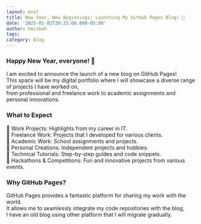 ```yaml
---
layout: post
title: New Year, New Beginnings: Launching My GitHub Pages Blog! 🚀
date: '2025-01-02T20:25:00.000-05:00'
author: hmisbah
tags: 
category: blog
---
```




### Happy New Year, everyone! 🎉

I am excited to announce the launch of a new blog on GitHub Pages!  
This space will be my digital portfolio where I will showcase a diverse range of projects I have worked on,  
from professional and freelance work to academic assignments and personal innovations.

### What to Expect
🔹 Work Projects: Highlights from my career in IT.  
🔹 Freelance Work: Projects that I developed for various clients.  
🔹 Academic Work: School assignments and projects.  
🔹 Personal Creations: Independent projects and hobbies.  
🔹 Technical Tutorials: Step-by-step guides and code snippets.  
🔹 Hackathons & Competitions: Fun and innovative projects from various events.

### Why GitHub Pages?
GitHub Pages provides a fantastic platform for sharing my work with the world.  
It allows me to seamlessly integrate my code repositories with the blog,  
I have an old blog using other platform that I will migrate gradually.